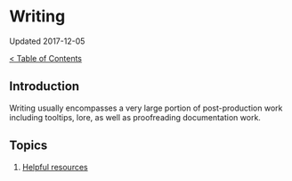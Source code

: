 # Writing

Updated 2017-12-05

[< Table of Contents][0]

## Introduction

Writing usually encompasses a very large portion of post-production work including tooltips, lore, as well as proofreading documentation work.

## Topics

1. [Helpful resources][1]

[0]: ../README.md
[1]: resources.md
[2]: filename.md
[3]: filename.md
[4]: filename.md
[5]: filename.md
[6]: filename.md
[7]: filename.md
[8]: filename.md
